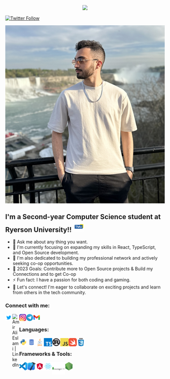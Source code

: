 <p align="center">
  <b><img src="https://readme-typing-svg.herokuapp.com?font=Raleway&color=00A8FF&size=30&center=true&vCenter=true&lines=Hi+there%2C+I'm+Amir."></b>
</p>

[![Twitter Follow](https://img.shields.io/twitter/follow/AmirAli_Esi?style=social)](https://twitter.com/intent/follow?original_referer=https%3A%2F%2Fgithub.com%2FcodeSTACKr&screen_name=AmirAli_Esi)
<br>
<div align="center">
  <img src="IMG_5806.jpg" align="center"/>
</div>


## I'm a Second-year Computer Science student at Ryerson University!!  <b><img src="tmu-logo-social-media.jpg" width="36px" alt="TMU logo"></b>
 


- 💬 Ask me about any thing you want.
- 🌱 I'm currently focusing on expanding my skills in React, TypeScript, and Open Source development.
- 🤝 I'm also dedicated to building my professional network and actively seeking co-op opportunities.
- 🥅 2023 Goals: Contribute more to Open Source projects & Build my Connections and to get Co-op
- ⚡️ Fun fact: I have a passion for both coding and gaming.
- 👯 Let's connect! I'm eager to collaborate on exciting projects and learn from others in the tech community.



### Connect with me:



[<img align="left" alt="Amir Ali Eslami | Twitter" width="22px" src="https://raw.githubusercontent.com/github/explore/80688e429a7d4ef2fca1e82350fe8e3517d3494d/topics/twitter/twitter.png" />][twitter]
[<img align="left" alt="Amir Ali Eslami | LinkedIn" width="22px" src="https://cdn.jsdelivr.net/npm/simple-icons@v3/icons/linkedin.svg" />][linkedin]
[<img align="left" alt="Amir Ali Eslami | Instagram" width="22px" src="https://raw.githubusercontent.com/github/explore/06c46459e7947c8a25f72798af696d66e202ac39/topics/instagram/instagram.png" />][instagram]
[<img align="left" alt="Amir Ali Eslami | Instagram" width="22px" src="https://raw.githubusercontent.com/github/explore/80688e429a7d4ef2fca1e82350fe8e3517d3494d/topics/telegram/telegram.png" />][telegram]
[<img align="left" alt="Amir Ali Eslami | Instagram" width="22px" src="https://raw.githubusercontent.com/github/explore/c48cd5d649ad3d397166ad3661a259bed9696ea6/topics/gmail/gmail.png" />][mail]

<br />

### Languages:

<img align="left" alt="Python" width="26px" src="https://raw.githubusercontent.com/github/explore/80688e429a7d4ef2fca1e82350fe8e3517d3494d/topics/python/python.png" />

<img align="left" alt="SQL" width="26px" src="https://raw.githubusercontent.com/github/explore/ecafd74ee977bc5f312cb476f3ba8054ce232f0e/topics/sql/sql.png" />


<img align="left" alt="Java" width="26px" src="https://raw.githubusercontent.com/github/explore/80688e429a7d4ef2fca1e82350fe8e3517d3494d/topics/java/java.png" />

<img align="left" alt="TypeScript" width="26px" src="https://raw.githubusercontent.com/github/explore/ecafd74ee977bc5f312cb476f3ba8054ce232f0e/topics/typescript/typescript.png" />


<img align="left" alt="Rust" width="26px" src="https://raw.githubusercontent.com/github/explore/ecafd74ee977bc5f312cb476f3ba8054ce232f0e/topics/rust/rust.png" />

<img align="left" alt="JavaScript" width="26px" src="https://raw.githubusercontent.com/github/explore/ecafd74ee977bc5f312cb476f3ba8054ce232f0e/topics/javascript/javascript.png" />

<img align="left" alt="Swift" width="26px" src="https://raw.githubusercontent.com/github/explore/80688e429a7d4ef2fca1e82350fe8e3517d3494d/topics/swift/swift.png" />

<img align="left" alt="CSS" width="26px" src="https://raw.githubusercontent.com/github/explore/ecafd74ee977bc5f312cb476f3ba8054ce232f0e/topics/css/css.png" />

<br />

### Frameworks & Tools: 

<img align="left" alt="Visual Studio Code" width="26px" src="https://raw.githubusercontent.com/github/explore/80688e429a7d4ef2fca1e82350fe8e3517d3494d/topics/visual-studio-code/visual-studio-code.png" />

<img align="left" alt="Xcode" width="26px" src="https://raw.githubusercontent.com/github/explore/530398b5c9b0fd57127e2564bd664575f02f52e4/topics/xcode/xcode.png" />

<img align="left" alt="Angular" width="26px" src="https://raw.githubusercontent.com/github/explore/ecafd74ee977bc5f312cb476f3ba8054ce232f0e/topics/angular/angular.png" />


<img align="left" alt="React" width="26px" src="https://raw.githubusercontent.com/github/explore/cebd63002168a05a6a642f309227eefeccd92950/topics/react/react.png" />

[<img align="left" alt="MongoDB" width="40px" src="https://raw.githubusercontent.com/github/explore/master/topics/mongodb/mongodb.png" />](https://www.mongodb.com)

[<img align="left" alt="Node.js" width="26px" src="https://raw.githubusercontent.com/github/explore/master/topics/nodejs/nodejs.png" />](https://nodejs.org)


[twitter]: https://twitter.com/AmirAli_Esi
[instagram]: https://instagram.com/amirali._.esi
[linkedin]:https://www.linkedin.com/in/amiralieslami/
[mail]: amirali.eslami@torontomu.ca
[telegram]: telegram.me/Amiraliesi83
